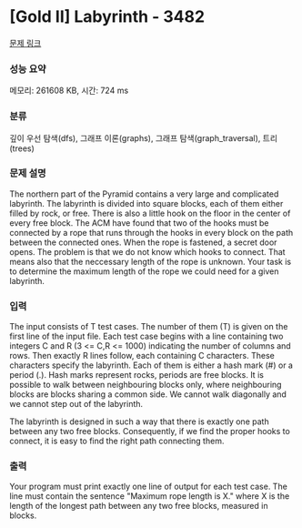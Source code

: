 # [Gold II] Labyrinth - 3482 

[문제 링크](https://www.acmicpc.net/problem/3482) 

### 성능 요약

메모리: 261608 KB, 시간: 724 ms

### 분류

깊이 우선 탐색(dfs), 그래프 이론(graphs), 그래프 탐색(graph_traversal), 트리(trees)

### 문제 설명

<p>The northern part of the Pyramid contains a very large and complicated labyrinth. The labyrinth is divided into square blocks, each of them either filled by rock, or free. There is also a little hook on the floor in the center of every free block. The ACM have found that two of the hooks must be connected by a rope that runs through the hooks in every block on the path between the connected ones. When the rope is fastened, a secret door opens. The problem is that we do not know which hooks to connect. That means also that the neccessary length of the rope is unknown. Your task is to determine the maximum length of the rope we could need for a given labyrinth.</p>

### 입력 

 <p>The input consists of T test cases. The number of them (T) is given on the first line of the input file. Each test case begins with a line containing two integers C and R (3 <= C,R <= 1000) indicating the number of columns and rows. Then exactly R lines follow, each containing C characters. These characters specify the labyrinth. Each of them is either a hash mark (#) or a period (.). Hash marks represent rocks, periods are free blocks. It is possible to walk between neighbouring blocks only, where neighbouring blocks are blocks sharing a common side. We cannot walk diagonally and we cannot step out of the labyrinth.</p>

<p>The labyrinth is designed in such a way that there is exactly one path between any two free blocks. Consequently, if we find the proper hooks to connect, it is easy to find the right path connecting them.</p>

### 출력 

 <p>Your program must print exactly one line of output for each test case. The line must contain the sentence "Maximum rope length is X." where X is the length of the longest path between any two free blocks, measured in blocks.</p>

